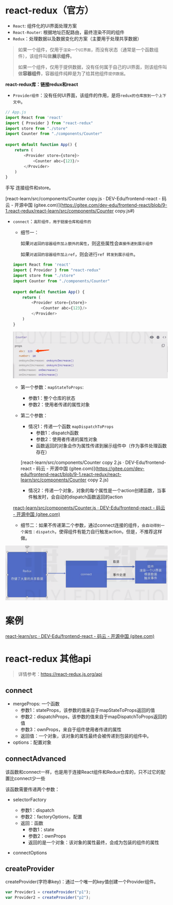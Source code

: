 # react-redux（官方）

- `React`: 组件化的UI界面处理方案
- `React-Router`: 根据地址匹配路由，最终渲染不同的组件
- `Redux`：处理数据以及数据变化的方案（主要用于处理共享数据）



> 如果一个组件，仅用于`渲染一个UI界面`，而没有状态（通常是一个函数组件），该组件叫做**展示组件**。
>
> 
>
> 如果一个组件，仅用于提供数据，没有任何属于自己的UI界面，则该组件叫做**容器组件**，容器组件纯粹是为了给其他组件`提供数据`。





**react-redux库：链接redux和react**

- `Provider组件`：没有任何UI界面，该组件的作用，是将`redux的仓库放到一个上下文中`。

```js
// App.js
import React from 'react'
import { Provider } from "react-redux"
import store from "./store"
import Counter from "./components/Counter"

export default function App() {
    return (
        <Provider store={store}>
            <Counter abc={123}/>
        </Provider>
    )
}

```



手写 连接组件和store。

[react-learn/src/components/Counter copy.js · DEV-Edu/frontend-react - 码云 - 开源中国 (gitee.com)](https://gitee.com/dev-edu/frontend-react/blob/9-1.react-redux/react-learn/src/components/Counter copy.js#)



- `connect`：`高阶组件，用于链接仓库和组件的`

  - 细节一：

    ​	如果`对返回的容器组件加上额外的属性`，则这些属性会`直接传递到展示组件`

    ​	如果`对返回的容器组件加上ref`，则会进行`ref 转发到展示组件`。

  ```js
  import React from 'react'
  import { Provider } from "react-redux"
  import store from "./store"
  import Counter from "./components/Counter"
  
  export default function App() {
      return (
          <Provider store={store}>
              <Counter abc={123}/>
          </Provider>
      )
  }
  
  ```

  ![image-20220904074408034](../../../web-basic/.gitbook/assets/image-20220904074408034.png)

  

  - 第一个参数：`mapStateToProps`: 
    - 参数1：整个仓库的状态
    - 参数2：使用者传递的属性对象
  - 第二个参数：
    - 情况1：传递一个函数 `mapDispatchToProps`
      - 参数1：dispatch函数
      - 参数2：使用者传递的属性对象
      - 函数返回的对象会作为属性传递到展示组件中（作为事件处理函数存在）

    [react-learn/src/components/Counter copy 2.js · DEV-Edu/frontend-react - 码云 - 开源中国 (gitee.com)](https://gitee.com/dev-edu/frontend-react/blob/9-1.react-redux/react-learn/src/components/Counter copy 2.js)

    

    - 情况2：传递一个对象，对象的每个属性是一个action创建函数，当事件触发时，会自动的dispatch函数返回的action

  [react-learn/src/components/Counter.js · DEV-Edu/frontend-react - 码云 - 开源中国 (gitee.com)](https://gitee.com/dev-edu/frontend-react/blob/9-1.react-redux/react-learn/src/components/Counter.js)

  

  - 细节二：如果不传递第二个参数，通过connect连接的组件，`会自动得到一个属性：dispatch`，使得组件有能力自行触发action，但是，不推荐这样做。

  

![image-20220904074150545](../../../web-basic/.gitbook/assets/image-20220904074150545.png)





# 案例

[react-learn/src · DEV-Edu/frontend-react - 码云 - 开源中国 (gitee.com)](https://gitee.com/dev-edu/frontend-react/tree/9-2.demo.学生查询/react-learn/src)





# react-redux 其他api

> 详情参考：https://react-redux.js.org/api

## connect

- mergeProps: 一个函数
  - 参数1：stateProps，该参数的值来自于mapStateToProps返回的值
  - 参数2：dispatchProps，该参数的值来自于mapDispatchToProps返回的值
  - 参数3：ownProps，来自于组件使用者传递的属性
  - 返回值：一个对象，该对象的属性最终会被传递到包装的组件中。
- options：配置对象



## connectAdvanced

该函数和connect一样，也是用于连接React组件和Redux仓库的，只不过它的配置比connect少一些

该函数需要传递两个参数：

- selectorFactory
  - 参数1：dispatch
  - 参数2：factoryOptions，配置
  - 返回：函数
    - 参数1：state
    - 参数2：ownProps
    - 返回的是一个对象：该对象的属性最终，会成为包装的组件的属性



- connectOptions



## createProvider

createProvider(字符串key)：通过一个唯一的key值创建一个Provider组件。

```js
var Provider1 = createProvider("p1");
var Provider2 = createProvider("p2");
```

